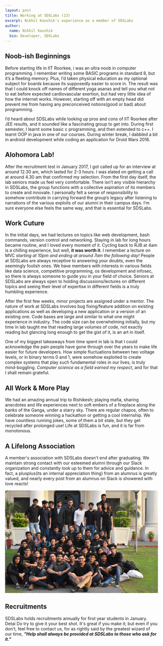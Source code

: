 ```yaml
---
layout: post
title: Working at SDSLabs (13)
excerpt: Nikhil Kaushik's experience as a member of SDSLabs
author:
  name: Nikhil Kaushik
  bio: Developer, SDSLabs
---
```


## Noob-ish Beginnings

Before starting life in IIT Roorkee, i was an ultra noob in computer programming. I remember writing some BASIC programs in standard 8, but it’s a fleeting memory. Plus, I’d taken physical education as my optional subject for boards because its supposedly easier to score in. The result was that I could knock off names of different yoga asanas and tell you what not to eat before expected cardiovascular exertion, but had very little idea of how the internet works. However, starting off with an empty head did prevent me from having any preconceived notions(good or bad) about programming.

I’d heard about SDSLabs while looking up pros and cons of IIT Roorkee after JEE results, and it sounded like a fascinating group to get into. During first semester, I learnt some basic c programming, and then extended to c++. I learnt OOP in java in one of our courses. During winter break, I dabbled a bit in android development while coding an application for Droid Wars 2016.

## Alohomora Lab!

After the recruitment test in January 2017, I got called up for an interview at around 12.30 am, which lasted for 2-3 hours. I was elated on getting a call at around 4.30 am that confirmed my selection. From the first day itself, the lab seniors made us feel very comfortable. There isn’t any visible hierarchy in SDSLabs, the group functions with a collective aspiration of its members to create and innovate. I personally felt a sense of responsibility to somehow contribute in carrying forward the group’s legacy after listening to narrations of the various exploits of our alumni in their campus days. I’m sure everyone else feels the same way, and that is essential for SDSLabs.

## Work Cuture

In the initial days, we had lectures on topics like web development, bash commands, version control and networking. Staying in lab for long hours became routine, and I loved every moment of it. Cycling back to RJB at 4am is a chilling experience, but well, **it was worth it**. I remember a lecture on MVC _starting at 10pm and ending at around 7am the following day!_ People at SDSLabs are always receptive to answering your doubts, even the seemingly foolish ones. We have members with interests in various fields like data science, competitive programming, os development and infosec, so there is always someone to guide you in your field of choice. Seniors at SDSLabs are always open to holding discussions/lectures on different topics and seeing their level of expertise in different fields is a truly humbling experience.

After the first few weeks, minor projects are assigned under a mentor. The nature of work at SDSLabs involves bug fixing/feature addition on existing applications as well as developing a new application or a version of an existing one. Code bases are large and similar to what one might experience in industry. The code size can be overwhelming initially, but my time in lab taught me that reading large volumes of code, not exactly reading but glancing long enough to get the gist of it, is an art in itself.

One of my biggest takeaways from time spent in lab is that I could acknowledge the pain people have gone through over the years to make life easier for future developers. How simple fluctuations between two voltage levels, or in binary terms 0 and 1, were somehow exploited to create complex systems that play such fundamental roles in our lives, is truly mind-boggling. _Computer science as a field earned my respect_, and for that I shall remain grateful.

## All Work & More Play

We had an amazing annual trip to Rishikesh; playing mafia, sharing anecdotes and life experiences next to soft embers of a fireplace along the banks of the Ganga, under a starry sky. There are regular chapos, often to celebrate someone winning a hackathon or getting a cool internship. We have countless running jokes, some of them a bit stale, but they get recycled after prolonged use! Life at SDSLabs is fun, and it is far from monotonous.

## A Lifelong Association

A member's association with SDSLabs doesn't end after graduating. We maintain strong contact with our esteemed alumni through our Slack organization and constantly look up to them for advice and guidance. In fact, a plusplus(its an internal appreciation thing) from an alumnus is greatly valued, and nearly every post from an alumnus on Slack is showered with love reacts!

![alt text](/images/posts/team2017.jpg "SDSLabs family 2017")

## Recruitments

SDSLabs holds recruitments annually for first year students in January. Detai Do try to give it your best shot. It's great if you make it; but even if you don't, feel free to contact us, for as rightly said by the greatest wizard of our time, **_"Help shall always be provided at SDSLabs to those who ask for it."_**



